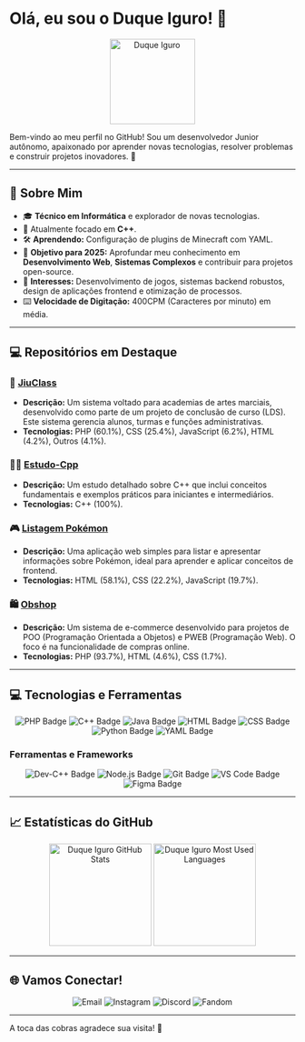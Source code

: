 # Olá, eu sou o Duque Iguro! 👋

<div align="center">
  <img src="https://iili.io/3h75OpS.png" alt="Duque Iguro" width="150" />
</div>

Bem-vindo ao meu perfil no GitHub! Sou um desenvolvedor Junior autônomo, apaixonado por aprender novas tecnologias, resolver problemas e construir projetos inovadores. 🚀

---

## 🌟 Sobre Mim
- 🎓 **Técnico em Informática** e explorador de novas tecnologias.
- 🚀 Atualmente focado em **C++**.
- 🛠️ **Aprendendo:** Configuração de plugins de Minecraft com YAML.
- 🎯 **Objetivo para 2025:** Aprofundar meu conhecimento em **Desenvolvimento Web**, **Sistemas Complexos** e contribuir para projetos open-source.
- 🌟 **Interesses:** Desenvolvimento de jogos, sistemas backend robustos, design de aplicações frontend e otimização de processos.
- ⌨️ **Velocidade de Digitação:** 400CPM (Caracteres por minuto) em média.

---

## 💻 Repositórios em Destaque
 ### 🚀 [JiuClass](https://github.com/DuqueIguro/JiuClass)
 - **Descrição:** Um sistema voltado para academias de artes marciais, desenvolvido como parte de um projeto de conclusão de curso (LDS). Este sistema gerencia alunos, turmas e funções administrativas.
 - **Tecnologias:** PHP (60.1%), CSS (25.4%), JavaScript (6.2%), HTML (4.2%), Outros (4.1%).
 
 ### 🧑‍💻 [Estudo-Cpp](https://github.com/DuqueIguro/Estudo-Cpp)
 - **Descrição:** Um estudo detalhado sobre C++ que inclui conceitos fundamentais e exemplos práticos para iniciantes e intermediários.
 - **Tecnologias:** C++ (100%).
 
 ### 🎮 [Listagem Pokémon](https://github.com/DuqueIguro/Listagem-pokemon)
 - **Descrição:** Uma aplicação web simples para listar e apresentar informações sobre Pokémon, ideal para aprender e aplicar conceitos de frontend.
 - **Tecnologias:** HTML (58.1%), CSS (22.2%), JavaScript (19.7%).
 
 ### 🛍️ [Obshop](https://github.com/DuqueIguro/Obshop)
 - **Descrição:** Um sistema de e-commerce desenvolvido para projetos de POO (Programação Orientada a Objetos) e PWEB (Programação Web). O foco é na funcionalidade de compras online.
 - **Tecnologias:** PHP (93.7%), HTML (4.6%), CSS (1.7%).
   
---

## 💻 Tecnologias e Ferramentas
<div align="center">
  <img src="https://img.shields.io/badge/PHP-777BB4?style=for-the-badge&logo=php&logoColor=white" alt="PHP Badge">
  <img src="https://img.shields.io/badge/C++-00599C?style=for-the-badge&logo=c%2B%2B&logoColor=white" alt="C++ Badge">
  <img src="https://img.shields.io/badge/Java-ED8B00?style=for-the-badge&logo=openjdk&logoColor=white" alt="Java Badge">
  <img src="https://img.shields.io/badge/HTML-E34F26?style=for-the-badge&logo=html5&logoColor=white" alt="HTML Badge">
  <img src="https://img.shields.io/badge/CSS-1572B6?style=for-the-badge&logo=css3&logoColor=white" alt="CSS Badge">
  <img src="https://img.shields.io/badge/Python-3776AB?style=for-the-badge&logo=python&logoColor=white" alt="Python Badge">
  <img src="https://img.shields.io/badge/YAML-000000?style=for-the-badge&logo=yaml&logoColor=white" alt="YAML Badge">
</div>

### Ferramentas e Frameworks
<div align="center">
  <img src="https://img.shields.io/badge/Dev--C++-028482?style=for-the-badge&logo=codeblocks&logoColor=white" alt="Dev-C++ Badge">
  <img src="https://img.shields.io/badge/Node.js-339933?style=for-the-badge&logo=node.js&logoColor=white" alt="Node.js Badge">
  <img src="https://img.shields.io/badge/Git-F05032?style=for-the-badge&logo=git&logoColor=white" alt="Git Badge">
  <img src="https://img.shields.io/badge/VS%20Code-007ACC?style=for-the-badge&logo=visual-studio-code&logoColor=white" alt="VS Code Badge">
  <img src="https://img.shields.io/badge/Figma-F24E1E?style=for-the-badge&logo=figma&logoColor=white" alt="Figma Badge">
</div>

---

## 📈 Estatísticas do GitHub
<div align="center">
  <img height="180em" src="https://github-readme-stats.vercel.app/api?username=DuqueIguro&show_icons=true&theme=radical&include_all_commits=true&count_private=true" alt="Duque Iguro GitHub Stats"/>
  <img height="180em" src="https://github-readme-stats.vercel.app/api/top-langs/?username=DuqueIguro&layout=compact&langs_count=7&theme=radical" alt="Duque Iguro Most Used Languages"/>
</div>

---

## 🌐 Vamos Conectar!
<div align="center">
  <a href="mailto:murilohiulgabr@gmail.com" style="text-decoration: none;">
    <img src="https://img.shields.io/badge/Email-D14836?style=for-the-badge&logo=gmail&logoColor=white" alt="Email" style="transition: transform 0.3s;" onmouseover="this.style.transform='scale(1.1)'" onmouseout="this.style.transform='scale(1)'">
  </a>
  <a href="https://www.instagram.com/DuqueIguro" target="_blank" style="text-decoration: none;">
    <img src="https://img.shields.io/badge/Instagram-E4405F?style=for-the-badge&logo=instagram&logoColor=white" alt="Instagram" style="transition: transform 0.3s;" onmouseover="this.style.transform='scale(1.1)'" onmouseout="this.style.transform='scale(1)'">
  </a>
  <a href="https://discord.com/users/@duqueiguro" target="_blank" style="text-decoration: none;">
    <img src="https://img.shields.io/badge/Discord-7289DA?style=for-the-badge&logo=discord&logoColor=white" alt="Discord" style="transition: transform 0.3s;" onmouseover="this.style.transform='scale(1.1)'" onmouseout="this.style.transform='scale(1)'">
  </a>
  <a href="https://shihoiniguro.fandom.com/pt-br/wiki/Shihoin%26Iguro_Wiki" target="_blank" style="text-decoration: none;">
    <img src="https://img.shields.io/badge/Fandom-FF5000?style=for-the-badge&logo=fandom&logoColor=white" alt="Fandom" style="transition: transform 0.3s;" onmouseover="this.style.transform='scale(1.1)'" onmouseout="this.style.transform='scale(1)'">
  </a>
</div>

---

A toca das cobras agradece sua visita! 🐍
